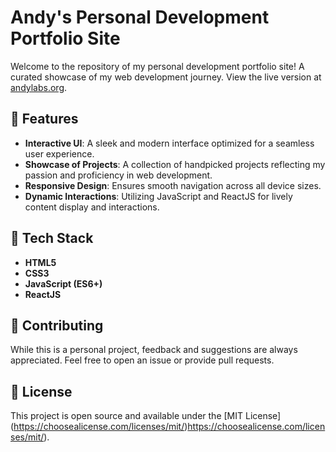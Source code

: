 # Andy's Personal Development Portfolio Site

Welcome to the repository of my personal development portfolio site! A curated showcase of my web development journey. View the live version at [andylabs.org](https://andylabs.org).

## 🌟 Features

- **Interactive UI**: A sleek and modern interface optimized for a seamless user experience.
- **Showcase of Projects**: A collection of handpicked projects reflecting my passion and proficiency in web development.
- **Responsive Design**: Ensures smooth navigation across all device sizes.
- **Dynamic Interactions**: Utilizing JavaScript and ReactJS for lively content display and interactions.

## 🔧 Tech Stack

- **HTML5**
- **CSS3**
- **JavaScript (ES6+)**
- **ReactJS**

## 🤝 Contributing

While this is a personal project, feedback and suggestions are always appreciated. Feel free to open an issue or provide pull requests.

## 📜 License

This project is open source and available under the [MIT License]
(https://choosealicense.com/licenses/mit/)https://choosealicense.com/licenses/mit/).
